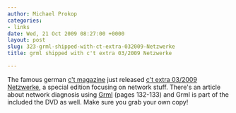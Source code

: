 ```yaml
---
author: Michael Prokop
categories:
- links
date: Wed, 21 Oct 2009 08:27:00 +0000
layout: post
slug: 323-grml-shipped-with-ct-extra-032009-Netzwerke
title: grml shipped with c't extra 03/2009 Netzwerke

---
```

The famous german [c't magazine](http://www.heise.de/ct/) just released [c't extra 03/2009 Netzwerke](http://www.heise.de/kiosk/special/ct/09/07/), a special edition focusing on network stuff. There's an article about network diagnosis using [Grml](https://grml.org/) (pages 132\-133\) and Grml is part of the included the DVD as well. Make sure you grab your own copy!

